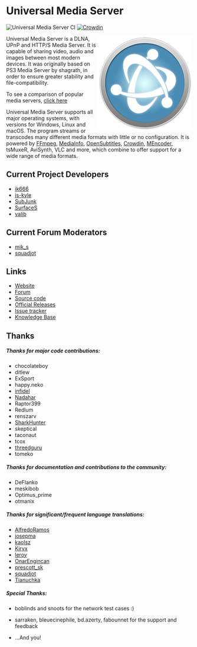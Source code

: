 # Universal Media Server
![Universal Media Server CI](https://github.com/UniversalMediaServer/UniversalMediaServer/workflows/CI/badge.svg) [![Crowdin](https://badges.crowdin.net/universalmediaserver/localized.svg)](https://crowdin.com/project/universalmediaserver)

[<img align="right" src="https://github.com/UniversalMediaServer/UniversalMediaServer/blob/main/src/main/resources/images/logo.png?raw=true" alt="Universal Media Server" width="256" height="auto"/>][1] Universal Media Server is a DLNA, UPnP and HTTP/S Media Server.
It is capable of sharing video, audio and images between most modern devices.
It was originally based on PS3 Media Server by shagrath, in order to ensure greater stability and file-compatibility.

To see a comparison of popular media servers, [click here][2]

Universal Media Server supports all major operating systems, with versions for Windows, Linux and macOS.
The program streams or transcodes many different media formats with little or no configuration.
It is powered by [FFmpeg][27], [MediaInfo][28], [OpenSubtitles][25], [Crowdin][29], [MEncoder][26], tsMuxeR, AviSynth, VLC and more, which combine to offer support for a wide range of media formats.

## Current Project Developers

* [ik666][32]
* [js-kyle][31]
* [SubJunk][3]
* [SurfaceS][33]
* [valib][5]

## Current Forum Moderators

* [mik_s][7]
* [squadjot][30]

## Links

* [Website][1]
* [Forum][9]
* [Source code][10]
* [Official Releases][11]
* [Issue tracker][12]
* [Knowledge Base][13]

## Thanks

##### Thanks for major code contributions:

* chocolateboy
* ditlew
* ExSport
* happy.neko
* [infidel][6]
* [Nadahar][15]
* Raptor399
* Redlum
* renszarv
* [SharkHunter][4]
* skeptical
* taconaut
* tcox
* [threedguru][34]
* tomeko

##### Thanks for documentation and contributions to the community:

* DeFlanko
* meskibob
* Optimus_prime
* otmanix

##### Thanks for significant/frequent language translations:

* [AlfredoRamos][19]
* [josepma][16]
* [kaolsz][23]
* [Kirvx][17]
* [leroy][18]
* [OnarEngincan][22]
* [prescott_sk][24]
* [squadjot][21]
* [Tianuchka][20]

##### Special Thanks: 

* boblinds and snoots for the network test cases :)
* sarraken, bleuecinephile, bd.azerty, fabounnet for the support and feedback
* ...And you!


  [1]: https://www.universalmediaserver.com
  [2]: https://www.universalmediaserver.com/comparison/
  [3]: https://www.universalmediaserver.com/forum/memberlist.php?mode=viewprofile&u=2
  [4]: https://www.universalmediaserver.com/forum/memberlist.php?mode=viewprofile&u=62
  [5]: https://www.universalmediaserver.com/forum/memberlist.php?mode=viewprofile&u=683
  [6]: https://www.universalmediaserver.com/forum/memberlist.php?mode=viewprofile&u=171
  [7]: https://www.universalmediaserver.com/forum/memberlist.php?mode=viewprofile&u=10450
  [8]: https://www.universalmediaserver.com/forum/memberlist.php?mode=viewprofile&u=1194
  [9]: https://www.universalmediaserver.com/forum
  [10]: https://github.com/UniversalMediaServer/UniversalMediaServer
  [11]: https://www.universalmediaserver.com/downloads/
  [12]: https://github.com/UniversalMediaServer/UniversalMediaServer/issues?state=open
  [13]: https://support.universalmediaserver.com
  [15]: https://www.universalmediaserver.com/forum/memberlist.php?mode=viewprofile&u=4025
  [16]: https://github.com/josepma
  [17]: https://github.com/kirvx
  [18]: https://github.com/ler0y
  [19]: https://github.com/AlfredoRamos
  [20]: https://www.universalmediaserver.com/forum/memberlist.php?mode=viewprofile&u=573
  [21]: https://github.com/squadjot
  [22]: https://crowdin.com/profile/OnarEngincan
  [23]: https://github.com/K4r0lSz
  [24]: https://github.com/prescott66
  [25]: https://www.opensubtitles.org/
  [26]: http://www.mplayerhq.hu/
  [27]: https://www.ffmpeg.org/
  [28]: https://mediaarea.net/en/MediaInfo
  [29]: https://crowdin.com/
  [30]: https://www.universalmediaserver.com/forum/memberlist.php?mode=viewprofile&u=55
  [31]: https://github.com/js-kyle
  [32]: https://github.com/ik666
  [33]: https://github.com/SurfaceS
  [34]: https://github.com/threedguru
